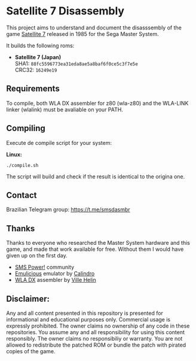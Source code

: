 # Satellite 7 Disassembly

This project aims to understand and document the disasssembly of the game [Satellite 7](https://segaretro.org/Satellite_7) released in 1985 for the Sega Master System.

It builds the following roms:
- **Satellite 7 (Japan)**  
  SHA1: `88fc5596773ea31eda8ae5a8baf6f0ce5c3f7e5e`  
  CRC32: `16249e19`

## Requirements
To compile, both WLA DX assembler for z80 (wla-z80) and the WLA-LINK linker (wlalink) must be avaliable on your PATH.

## Compiling
Execute de compile script for your system:

**Linux:**
```
./compile.sh
```

The script will build and check if the result is identical to the origina one.

## Contact
Brazilian Telegram group: https://t.me/smsdasmbr

## Thanks
Thanks to everyone who researched the Master System hardware and this game, and made that work available for free. Without them I would have given up on the first day.

- [SMS Power!](https://www.smspower.org/) community
- [Emulicious](https://emulicious.net/) emulator by [Calindro](https://www.smspower.org/forums/member6944)
- [WLA DX](https://github.com/vhelin/wla-dx) assembler by [Ville Helin](https://github.com/vhelin)

## Disclaimer:
Any and all content presented in this repository is presented for informational and educational purposes only.
Commercial usage is expressly prohibited. The owner claims no ownership of any code in these repositories.
You assume any and all responsibility for using this content responsibly. The owner claims no responsibiliy or warranty.
You are not allowed to redistribute the patched ROM or bundle the patch with pirated copies of the game.
